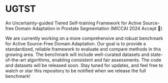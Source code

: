 # UGTST
An Uncertainty-guided Tiered Self-training Framework for Active Source-free Domain Adaptation in Prostate Segmentation (MICCAI 2024 Accept 🎉)

We are currently working on a more comprehensive and robust benchmark for Active Source-Free Domain Adaptation. Our goal is to provide a standardized, reliable framework to evaluate and compare methods in this growing area. The benchmark will include well-curated datasets and state-of-the-art algorithms, enabling consistent and fair assessments.
The code and datasets will be released soon. Stay tuned for updates, and feel free to watch or star this repository to be notified when we release the full benchmark!
